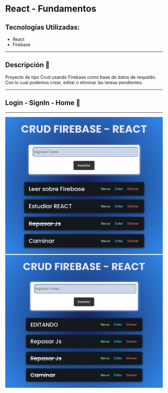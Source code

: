 # React - Fundamentos


## Tecnologías Utilizadas:

- React 
- Firebase 

---
## Descripción 📘 

Proyecto de tipo Crud usando Firebase como base de datos de respaldo. Con lo cual podemos crear, editar o eliminar las tareas pendientes.


---
## Login - SignIn - Home 🎨
---

<img width="800" src="src/assets/views1.png">
<img width="800" src="src/assets/views2.png">